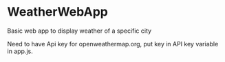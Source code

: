 # WeatherWebApp
Basic web app to display weather of a specific city

Need to have Api key for openweathermap.org, put key in API key variable in app.js.
